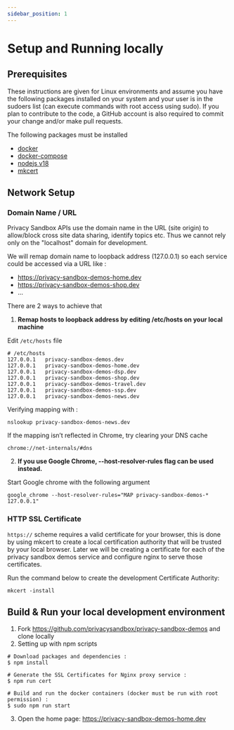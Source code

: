 ```yaml
---
sidebar_position: 1
---
```


# Setup and Running locally

## Prerequisites

These instructions are given for Linux environments and assume you have the following packages installed on your system and your user is in the sudoers list (can execute commands with root access using sudo). If you plan to contribute to the code, a GitHub account is also required to commit your change and/or make pull requests.

The following packages must be installed

- [docker](https://docs.docker.com/engine/install/)
- [docker-compose](https://docs.docker.com/compose/install/)
- [nodejs v18](https://nodejs.org/)
- [mkcert](https://github.com/FiloSottile/mkcert)

## Network Setup

### Domain Name / URL

Privacy Sandbox APIs use the domain name in the URL (site origin) to allow/block cross site data sharing, identify topics etc. Thus we cannot rely only on the "localhost" domain for development.

We will remap domain name to loopback address (127.0.0.1) so each service could be accessed via a URL like :

- https://privacy-sandbox-demos-home.dev
- https://privacy-sandbox-demos-shop.dev
- …

There are 2 ways to achieve that

1. **Remap hosts to loopback address by editing /etc/hosts on your local machine**

Edit `/etc/hosts` file

```
# /etc/hosts
127.0.0.1	privacy-sandbox-demos.dev
127.0.0.1	privacy-sandbox-demos-home.dev
127.0.0.1	privacy-sandbox-demos-dsp.dev
127.0.0.1	privacy-sandbox-demos-shop.dev
127.0.0.1	privacy-sandbox-demos-travel.dev
127.0.0.1	privacy-sandbox-demos-ssp.dev
127.0.0.1	privacy-sandbox-demos-news.dev
```

Verifying mapping with :

```shell
nslookup privacy-sandbox-demos-news.dev
```

If the mapping isn’t reflected in Chrome, try clearing your DNS cache

`chrome://net-internals/#dns`

2. **If you use Google Chrome, --host-resolver-rules flag can be used instead.**

Start Google chrome with the following argument

```shell
google_chrome --host-resolver-rules="MAP privacy-sandbox-demos-* 127.0.0.1"
```

### HTTP SSL Certificate

`https://` scheme requires a valid certificate for your browser, this is done by using mkcert to create a local certification authority that will be trusted by your local browser. Later we will be creating a certificate for each of the privacy sandbox demos service and configure nginx to serve those certificates.

Run the command below to create the development Certificate Authority:

```shell
mkcert -install
```

## Build & Run your local development environment

1. Fork https://github.com/privacysandbox/privacy-sandbox-demos and clone locally
2. Setting up with npm scripts

```shell-session
# Download packages and dependencies :
$ npm install

# Generate the SSL Certificates for Nginx proxy service :
$ npm run cert

# Build and run the docker containers (docker must be run with root permission) :
$ sudo npm run start
```

3. Open the home page: https://privacy-sandbox-demos-home.dev
